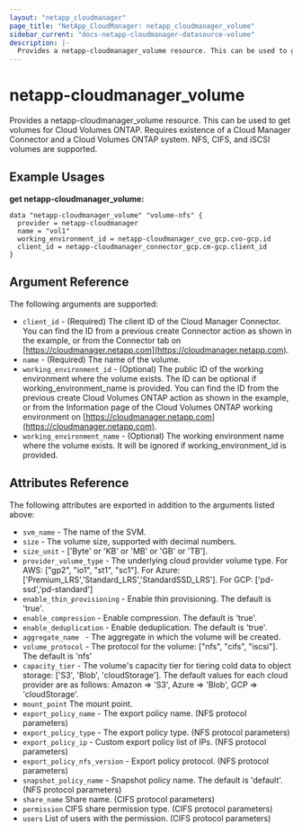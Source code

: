 ```yaml
---
layout: "netapp_cloudmanager"
page_title: "NetApp_CloudManager: netapp_cloudmanager_volume"
sidebar_current: "docs-netapp-cloudmanager-datasource-volume"
description: |-
  Provides a netapp-cloudmanager_volume resource. This can be used to get volumes for Cloud Volumes ONTAP.
---
```


# netapp-cloudmanager_volume

Provides a netapp-cloudmanager_volume resource. This can be used to get volumes for Cloud Volumes ONTAP.
Requires existence of a Cloud Manager Connector and a Cloud Volumes ONTAP system.
NFS, CIFS, and iSCSI volumes are supported.

## Example Usages

**get netapp-cloudmanager_volume:**

```
data "netapp-cloudmanager_volume" "volume-nfs" {
  provider = netapp-cloudmanager
  name = "vol1"
  working_environment_id = netapp-cloudmanager_cvo_gcp.cvo-gcp.id
  client_id = netapp-cloudmanager_connector_gcp.cm-gcp.client_id
}
```

## Argument Reference

The following arguments are supported:

* `client_id` - (Required) The client ID of the Cloud Manager Connector. You can find the ID from a previous create Connector action as shown in the example, or from the Connector tab on [https://cloudmanager.netapp.com](https://cloudmanager.netapp.com).
* `name` - (Required) The name of the volume.
* `working_environment_id` - (Optional) The public ID of the working environment where the volume exists. The ID can be optional if working_environment_name is provided. You can find the ID from the previous create Cloud Volumes ONTAP action as shown in the example, or from the Information page of the Cloud Volumes ONTAP working environment on [https://cloudmanager.netapp.com](https://cloudmanager.netapp.com).
* `working_environment_name` - (Optional) The working environment name where the volume exists. It will be ignored if working_environment_id is provided.

## Attributes Reference

The following attributes are exported in addition to the arguments listed above:

* `svm_name` - The name of the SVM.
* `size` - The volume size, supported with decimal numbers.
* `size_unit` - ['Byte' or 'KB' or 'MB' or 'GB' or 'TB'].
* `provider_volume_type` - The underlying cloud provider volume type. For AWS: ["gp2", "io1", "st1", "sc1"]. For Azure: ['Premium_LRS','Standard_LRS','StandardSSD_LRS']. For GCP: ['pd-ssd','pd-standard']
* `enable_thin_provisioning` - Enable thin provisioning. The default is 'true'.
* `enable_compression` - Enable compression. The default is 'true'.
* `enable_deduplication` - Enable deduplication. The default is 'true'.
* `aggregate_name ` - The aggregate in which the volume will be created.
* `volume_protocol` - The protocol for the volume: ["nfs", "cifs", "iscsi"]. The default is 'nfs'
* `capacity_tier` - The volume's capacity tier for tiering cold data to object storage: ['S3', 'Blob', 'cloudStorage']. The default values for each cloud provider are as follows: Amazon => 'S3', Azure => 'Blob', GCP => 'cloudStorage'.
* `mount_point` The mount point.
* `export_policy_name` - The export policy name. (NFS protocol parameters)
* `export_policy_type` - The export policy type. (NFS protocol parameters)
* `export_policy_ip` - Custom export policy list of IPs. (NFS protocol parameters)
* `export_policy_nfs_version` - Export policy protocol. (NFS protocol parameters)
* `snapshot_policy_name` - Snapshot policy name. The default is 'default'. (NFS protocol parameters)
* `share_name` Share name. (CIFS protocol parameters)
* `permission` CIFS share permission type. (CIFS protocol parameters)
* `users` List of users with the permission. (CIFS protocol parameters)
